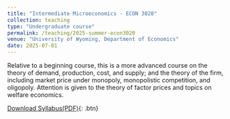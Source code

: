 ```yaml
---
title: "Intermediate Microeconomics - ECON 3020"
collection: teaching
type: "Undergraduate course"
permalink: /teaching/2025-summer-econ3020
venue: "University of Wyoming, Department of Economics"
date: 2025-07-01
---
```


Relative to a beginning course, this is a more advanced course on the theory of demand, production, cost, and supply; and the theory of the firm, including market price under monopoly, monopolistic competition, and oligopoly. Attention is given to the theory of factor prices and topics on welfare economics.

[Download Syllabus(PDF)](http://fletcherian.github.io/files/ECON3020_Syllabus.pdf){: .btn}
